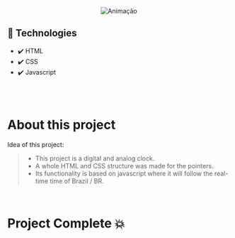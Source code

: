 <div align="center">

![Animação](https://user-images.githubusercontent.com/83568294/134256209-cc560e0c-2200-4386-aa14-1679512db977.gif)

</div>

 ## 🚀 Technologies
 
 - ✔️ HTML
 - ✔️ CSS
 - ✔️ Javascript

<br></br>

  # About this project
  
  Idea of this project: 
   > - This project is a digital and analog clock.
   > - A whole HTML and CSS structure was made for the pointers.
   > - Its functionality is based on javascript where it will follow the real-time time of Brazil / BR.
   
   <br>
   
   # Project Complete 💥
   

